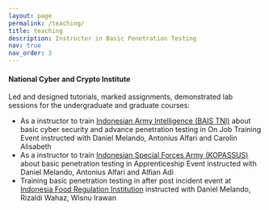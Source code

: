 ```yaml
---
layout: page
permalink: /teaching/
title: teaching
description: Instructor in Basic Penetration Testing
nav: true
nav_order: 3
---
```


#### National Cyber and Crypto Institute
Led and designed tutorials, marked assignments, demonstrated lab sessions for the undergraduate and graduate courses:
- As a instructor to train [Indonesian Army Intelligence (BAIS TNI)](https://bais-tni.mil.id/) about basic cyber security and advance penetration testing in On Job Training Event instructed with Daniel Melando, Antonius Alfari and Carolin Alisabeth
- As a instructor to train [Indonesian Special Forces Army (KOPASSUS)](https://kopassus.mil.id/) about basic penetration testing in Apprenticeship Event instructed with Daniel Melando, Antonius Alfari and Alfian Adi
- Training basic penetration testing in after post incident event at [Indonesia Food Regulation Institution](https://www.pom.go.id) instructed with Daniel Melando, Rizaldi Wahaz, Wisnu Irawan

